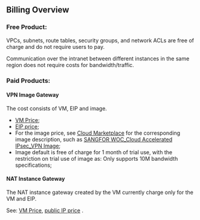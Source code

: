 ## Billing Overview

### Free Product:

VPCs, subnets, route tables, security groups, and network ACLs are free of charge and do not require users to pay.

Communication over the intranet between different instances in the same region does not require costs for bandwidth/traffic.



### Paid Products:

#### VPN Image Gateway

The cost consists of VM, EIP and image.

- [VM Price](/documentation/Elastic-Compute/Virtual-Machines/Pricing/Price-Overview.md);
- [EIP price](/documentation/Networking/Elastic-IP/Pricing/Price-Overview.md);
- For the image price, see [Cloud Marketplace](https://market.jdcloud.com/) for the corresponding image description, such as [SANGFOR WOC_Cloud Accelerated IPsec_VPN Image](https://market.jdcloud.com/520009.html);
- Image default is free of charge for 1 month of trial use, with the restriction on trial use of image as: Only supports 10M bandwidth specifications;



#### NAT Instance Gateway

The NAT instance gateway created by the VM currently charge only for  the VM and EIP.

See: [VM Price](/documentation/Elastic-Compute/Virtual-Machines/Pricing/Billing-Overview.md),
[public IP price](/documentation/Networking/Elastic-IP/Pricing/Price-Overview.md) .